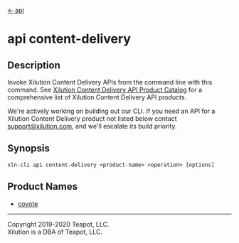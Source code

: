 [<- api](../index.md)

# api content-delivery

## Description

Invoke Xilution Content Delivery APIs from the command line with this command.
See [Xilution Content Delivery API Product Catalog](https://prod.docs.xilution.com/api/catalog/content-delivery) for a comprehensive list of Xilution Content Delivery API products.

We're actively working on building out our CLI.
If you need an API for a Xilution Content Delivery product not listed below contact <support@xilution.com>, and we'll escalate its build priority.

## Synopsis

```
xln-cli api content-delivery <product-name> <operation> [options]
```

## Product Names

- [coyote](coyote/index.md)

---

Copyright 2019-2020 Teapot, LLC.  
Xilution is a DBA of Teapot, LLC.
